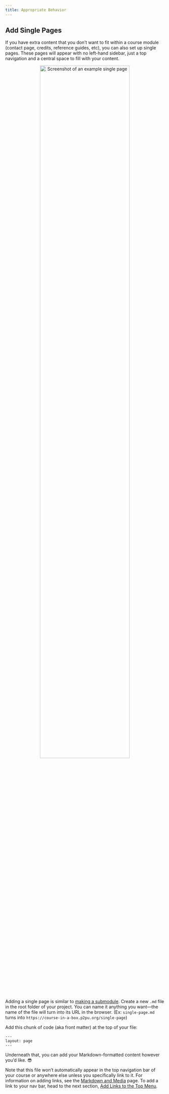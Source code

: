 ```yaml
---
title: Appropriate Behavior
---
```


## Add Single Pages

If you have extra content that you don’t want to fit within a course module (contact page, credits, reference guides, etc), you can also set up single pages. These pages will appear with no left-hand sidebar, just a top navigation and a central space to fill with your content.

<center><img src="/img/example-single-page.png" alt="Screenshot of an example single page" width="75%"/></center>
<br>

Adding a single page is similar to [making a submodule](../../content/submodules/). Create a new `.md` file in the root folder of your project. You can name it anything you want—the name of the file will turn into its URL in the browser. (Ex: `single-page.md` turns into `https://course-in-a-box.p2pu.org/single-page`)

Add this chunk of code (aka front matter) at the top of your file:

```
---
layout: page
---
```

Underneath that, you can add your Markdown-formatted content however you’d like. 😎

Note that this file won’t automatically appear in the top navigation bar of your course or anywhere else unless you specifically link to it. For information on adding links, see the [Markdown and Media](../../content/markdown-and-media) page. To add a link to your nav bar, head to the next section, [Add Links to the Top Menu](../top-menu).
